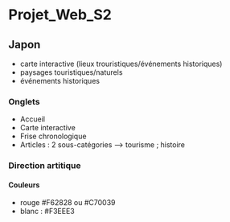 # Projet_Web_S2
## Japon 
- carte interactive (lieux trouristiques/événements historiques)
- paysages touristiques/naturels
- événements historiques

### Onglets
- Accueil
- Carte interactive
- Frise chronologique
- Articles : 2 sous-catégories --> tourisme ; histoire

### Direction artitique
#### Couleurs
- rouge #F62828 ou #C70039
- blanc : #F3EEE3
             
